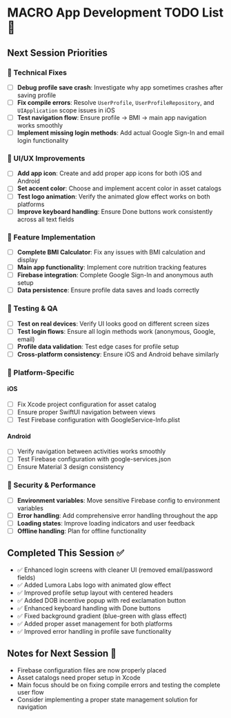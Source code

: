 # MACRO App Development TODO List 📱

## Next Session Priorities

### 🔧 Technical Fixes
- [ ] **Debug profile save crash**: Investigate why app sometimes crashes after saving profile
- [ ] **Fix compile errors**: Resolve `UserProfile`, `UserProfileRepository`, and `UIApplication` scope issues in iOS
- [ ] **Test navigation flow**: Ensure profile → BMI → main app navigation works smoothly
- [ ] **Implement missing login methods**: Add actual Google Sign-In and email login functionality

### 🎨 UI/UX Improvements
- [ ] **Add app icon**: Create and add proper app icons for both iOS and Android
- [ ] **Set accent color**: Choose and implement accent color in asset catalogs
- [ ] **Test logo animation**: Verify the animated glow effect works on both platforms
- [ ] **Improve keyboard handling**: Ensure Done buttons work consistently across all text fields

### 🚀 Feature Implementation
- [ ] **Complete BMI Calculator**: Fix any issues with BMI calculation and display
- [ ] **Main app functionality**: Implement core nutrition tracking features
- [ ] **Firebase integration**: Complete Google Sign-In and anonymous auth setup
- [ ] **Data persistence**: Ensure profile data saves and loads correctly

### 🧪 Testing & QA
- [ ] **Test on real devices**: Verify UI looks good on different screen sizes
- [ ] **Test login flows**: Ensure all login methods work (anonymous, Google, email)
- [ ] **Profile data validation**: Test edge cases for profile setup
- [ ] **Cross-platform consistency**: Ensure iOS and Android behave similarly

### 📱 Platform-Specific
#### iOS
- [ ] Fix Xcode project configuration for asset catalog
- [ ] Ensure proper SwiftUI navigation between views
- [ ] Test Firebase configuration with GoogleService-Info.plist

#### Android
- [ ] Verify navigation between activities works smoothly
- [ ] Test Firebase configuration with google-services.json
- [ ] Ensure Material 3 design consistency

### 🔐 Security & Performance
- [ ] **Environment variables**: Move sensitive Firebase config to environment variables
- [ ] **Error handling**: Add comprehensive error handling throughout the app
- [ ] **Loading states**: Improve loading indicators and user feedback
- [ ] **Offline handling**: Plan for offline functionality

## Completed This Session ✅
- ✅ Enhanced login screens with cleaner UI (removed email/password fields)
- ✅ Added Lumora Labs logo with animated glow effect
- ✅ Improved profile setup layout with centered headers
- ✅ Added DOB incentive popup with red exclamation button
- ✅ Enhanced keyboard handling with Done buttons
- ✅ Fixed background gradient (blue-green with glass effect)
- ✅ Added proper asset management for both platforms
- ✅ Improved error handling in profile save functionality

## Notes for Next Session 📝
- Firebase configuration files are now properly placed
- Asset catalogs need proper setup in Xcode
- Main focus should be on fixing compile errors and testing the complete user flow
- Consider implementing a proper state management solution for navigation
